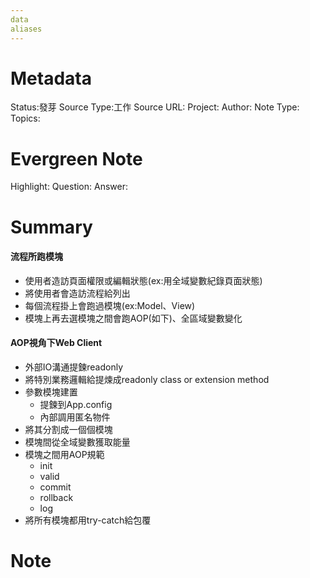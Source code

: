 ```yaml
---
data
aliases
---
```

# Metadata
Status:發芽
Source Type:工作
Source URL:
Project:
Author:
Note Type:
Topics:

# Evergreen Note
Highlight:
Question:
Answer:
# Summary
#### 流程所跑模塊
- 使用者造訪頁面權限或編輯狀態(ex:用全域變數紀錄頁面狀態)
- 將使用者會造訪流程給列出
- 每個流程掛上會跑過模塊(ex:Model、View)
- 模塊上再去選模塊之間會跑AOP(如下)、全區域變數變化
#### AOP視角下Web Client
- 外部IO溝通提鍊readonly
- 將特別業務邏輯給提煉成readonly class or extension method
- 參數模塊建置
  - 提鍊到App.config
  - 內部調用匿名物件
- 將其分割成一個個模塊
- 模塊間從全域變數獲取能量
- 模塊之間用AOP規範
  - init
  - valid
  - commit
  - rollback
  - log
- 將所有模塊都用try-catch給包覆
# Note

